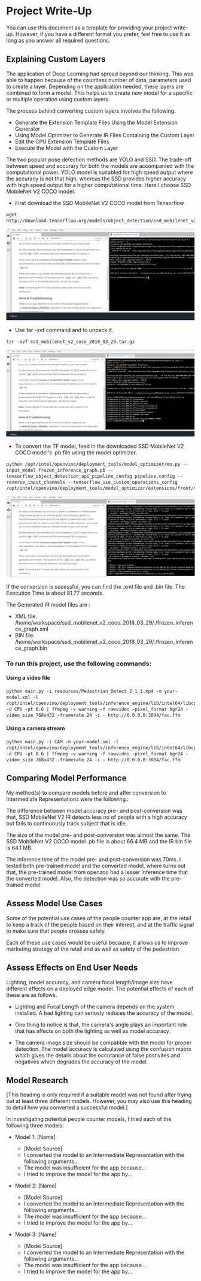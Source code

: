 # Project Write-Up

You can use this document as a template for providing your project write-up. However, if you
have a different format you prefer, feel free to use it as long as you answer all required
questions.

## Explaining Custom Layers

The application of Deep Learning had spread beyond our thinking. This was able to happen because of the countless number of data, parameters used to create a layer. Depending on the application needed, these layers are combined to form a model. This helps us to create new model for a specific or multiple operation using custom layers. 

The process behind converting custom layers involves the following. 
* Generate the Extension Template Files Using the Model Extension Generator
* Using Model Optimizer to Generate IR Files Containing the Custom Layer
* Edit the CPU Extension Template Files
* Execute the Model with the Custom Layer

The two popular pose detection methods are YOLO and SSD. The trade-off between speed and accurary for both the models are accompanied with the computational power. YOLO model is suitabled for high speed output where the accuracy is not that high, whereas the SSD provides higher accuracy with high speed output for a higher computational time. Here I choose SSD MobileNet V2 COCO model. 
 
* First download the SSD MobileNet V2 COCO model from Tensorflow

```
wget http://download.tensorflow.org/models/object_detection/ssd_mobilenet_v2_coco_2018_03_29.tar.gz
```

![Generating IR](./images/step1.png)

* Use tar -xvf command and to unpack it.

```
tar -xvf ssd_mobilenet_v2_coco_2018_03_29.tar.gz
```

![Generating IR](./images/step2.png)

* To convert the TF model, feed in the downloaded SSD MobileNet V2 COCO model's .pb file using the model optimizer.

```
python /opt/intel/openvino/deployment_tools/model_optimizer/mo.py --input_model frozen_inference_graph.pb --tensorflow_object_detection_api_pipeline_config pipeline.config --reverse_input_channels --tensorflow_use_custom_operations_config /opt/intel/openvino/deployment_tools/model_optimizer/extensions/front/tf/ssd_v2_support.json
```

![Generating IR](./images/step3.png)

 If the conversion is sucessful, you can find the .xml file and .bin file. The Execution Time is about 81.77 seconds.

The Generated IR model files are : 
* XML file: /home/workspace/ssd_mobilenet_v2_coco_2018_03_29/./frozen_inference_graph.xml
* BIN file: /home/workspace/ssd_mobilenet_v2_coco_2018_03_29/./frozen_inference_graph.bin


### To run this project, use the following commands:

#### Using  a video file

```
python main.py -i resources/Pedestrian_Detect_2_1_1.mp4 -m your-model.xml -l /opt/intel/openvino/deployment_tools/inference_engine/lib/intel64/libcpu_extension_sse4.so -d CPU -pt 0.6 | ffmpeg -v warning -f rawvideo -pixel_format bgr24 -video_size 768x432 -framerate 24 -i - http://0.0.0.0:3004/fac.ffm
```

#### Using a camera stream 
```
python main.py -i CAM -m your-model.xml -l /opt/intel/openvino/deployment_tools/inference_engine/lib/intel64/libcpu_extension_sse4.so -d CPU -pt 0.6 | ffmpeg -v warning -f rawvideo -pixel_format bgr24 -video_size 768x432 -framerate 24 -i - http://0.0.0.0:3004/fac.ffm
```

## Comparing Model Performance

My method(s) to compare models before and after conversion to Intermediate Representations
were the following.: 

The difference between model accuracy pre- and post-conversion was that, SSD MobileNet V2 IR detects less no of people with a high accuracy but fails to continuously track subject that is idle. 

The size of the model pre- and post-conversion was almost the same. The SSD MobileNet V2 COCO model .pb file is about 66.4 MB and the IR bin file is 64.1 MB. 

The inference time of the model pre- and post-conversion was 70ms. I tested both pre-trained model and the converted model, where turns out that, the pre-trained model from openzoo had a lesser inference time that the converted model. Also, the detection was so accurate with the pre-trained model. 

## Assess Model Use Cases

Some of the potential use cases of the people counter app are, at the retail to keep a track of the people based on their interest, and at the traffic signal to make sure that people crosses safely.  

Each of these use cases would be useful because, it allows us to improve marketing strategy of the retail and as well as safety of the pedestrian.

## Assess Effects on End User Needs

Lighting, model accuracy, and camera focal length/image size have different effects on a deployed edge model. The potential effects of each of these are as follows. 

* Lighting and Focal Length of the camera depends on the system installed. A bad lighting can seriosly reduces the accuracy of the model. 

* One thing to notice is that, the camera's angle plays an important role that has affects on both the lighting as well as model accuracy. 

* The camera image size should be compatible with the model for proper detection. The model accuracy is calculated using the confusion matrix which gives the details about the occurance of false postivites and negatives which degrades the accuracy of the model. 

## Model Research

[This heading is only required if a suitable model was not found after trying out at least three
different models. However, you may also use this heading to detail how you converted 
a successful model.]

In investigating potential people counter models, I tried each of the following three models:

- Model 1: [Name]
  - [Model Source]
  - I converted the model to an Intermediate Representation with the following arguments...
  - The model was insufficient for the app because...
  - I tried to improve the model for the app by...
  
- Model 2: [Name]
  - [Model Source]
  - I converted the model to an Intermediate Representation with the following arguments...
  - The model was insufficient for the app because...
  - I tried to improve the model for the app by...

- Model 3: [Name]
  - [Model Source]
  - I converted the model to an Intermediate Representation with the following arguments...
  - The model was insufficient for the app because...
  - I tried to improve the model for the app by...
